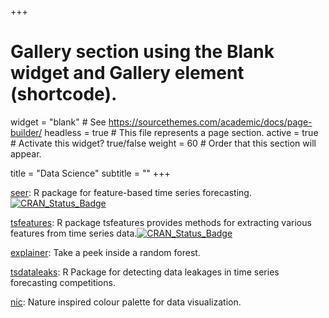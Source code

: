 +++
# Gallery section using the Blank widget and Gallery element (shortcode).
widget = "blank"  # See https://sourcethemes.com/academic/docs/page-builder/
headless = true  # This file represents a page section.
active = true  # Activate this widget? true/false
weight = 60  # Order that this section will appear.

title = "Data Science"
subtitle = ""
+++

<i class="fa fa-cog fa-spin" style="color:Maroon"></i> [seer](https://github.com/thiyangt/seer): R package for feature-based time series forecasting.
[![CRAN\_Status\_Badge](http://www.r-pkg.org/badges/version/seer)](https://CRAN.R-project.org/package=seer)   

<i class="fa fa-cog fa-spin" style="color:Maroon"></i> [tsfeatures](https://github.com/robjhyndman/tsfeatures): R package tsfeatures provides methods for extracting various features from time series data.[![CRAN\_Status\_Badge](http://www.r-pkg.org/badges/version/tsfeatures)](https://cran.r-project.org/package=tsfeatures) 


<i class="fa fa-cog fa-spin" style="color:Maroon"></i> [explainer](https://github.com/thiyangt/explainer): Take a peek inside a random forest.

<i class="fa fa-cog fa-spin" style="color:Maroon"></i> [tsdataleaks](https://github.com/thiyangt/tsdataleaks): R Package for detecting data leakages in time series forecasting competitions.

<i class="fa fa-cog fa-spin" style="color:Maroon"></i> [nic](https://github.com/thiyangt/nic): Nature inspired colour palette for data visualization.


